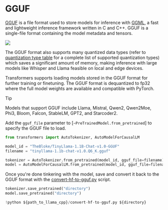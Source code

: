 <!--Copyright 2024 The HuggingFace Team. All rights reserved.

Licensed under the Apache License, Version 2.0 (the "License"); you may not use this file except in compliance with
the License. You may obtain a copy of the License at

http://www.apache.org/licenses/LICENSE-2.0

Unless required by applicable law or agreed to in writing, software distributed under the License is distributed on
an "AS IS" BASIS, WITHOUT WARRANTIES OR CONDITIONS OF ANY KIND, either express or implied. See the License for the
specific language governing permissions and limitations under the License.

⚠️ Note that this file is in Markdown but contain specific syntax for our doc-builder (similar to MDX) that may not be
rendered properly in your Markdown viewer.

-->

# GGUF

[GGUF](https://github.com/ggerganov/ggml/blob/master/docs/gguf.md) is a file format used to store models for inference with [GGML](https://github.com/ggerganov/ggml), a fast and lightweight inference framework written in C and C++. GGUF is a single-file format containing the model metadata and tensors.

<div class="flex justify-center">
    <img src="https://huggingface.co/datasets/huggingface/documentation-images/resolve/main/hub/gguf-spec.png"/>
</div>

The GGUF format also supports many quantized data types (refer to [quantization type table](https://hf.co/docs/hub/en/gguf#quantization-types) for a complete list of supported quantization types) which saves a significant amount of memory, making inference with large models like Whisper and Llama feasible on local and edge devices.

Transformers supports loading models stored in the GGUF format for further training or finetuning. The GGUF format is dequantized to fp32 where the full model weights are available and compatible with PyTorch.

> [!TIP]
> Models that support GGUF include Llama, Mistral, Qwen2, Qwen2Moe, Phi3, Bloom, Falcon, StableLM, GPT2, and Starcoder2.

Add the `gguf_file` parameter to [`~PreTrainedModel.from_pretrained`] to specify the GGUF file to load.

```py
from transformers import AutoTokenizer, AutoModelForCausalLM

model_id = "TheBloke/TinyLlama-1.1B-Chat-v1.0-GGUF"
filename = "tinyllama-1.1b-chat-v1.0.Q6_K.gguf"

tokenizer = AutoTokenizer.from_pretrained(model_id, gguf_file=filename)
model = AutoModelForCausalLM.from_pretrained(model_id, gguf_file=filename)
```

Once you're done tinkering with the model, save and convert it back to the GGUF format with the [convert-hf-to-gguf.py](https://github.com/ggerganov/llama.cpp/blob/master/convert_hf_to_gguf.py) script.

```py
tokenizer.save_pretrained("directory")
model.save_pretrained("directory")

!python ${path_to_llama_cpp}/convert-hf-to-gguf.py ${directory}
```
